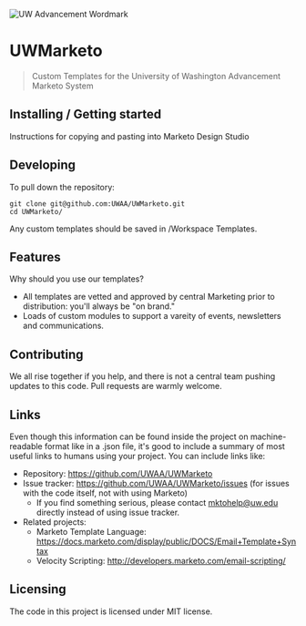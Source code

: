 ![UW Advancement Wordmark](https://user-images.githubusercontent.com/5032954/37064651-a6152256-2152-11e8-8e3a-950b7ff18332.png)

# UWMarketo
> Custom Templates for the University of Washington Advancement Marketo System

## Installing / Getting started

<!-- TODO -->
Instructions for copying and pasting into Marketo Design Studio

## Developing

To pull down the repository:

```shell
git clone git@github.com:UWAA/UWMarketo.git
cd UWMarketo/
```

Any custom templates should be saved in /Workspace Templates. 

## Features

Why should you use our templates?
* All templates are vetted and approved by central Marketing prior to distribution:  you'll always be "on brand."
* Loads of custom modules to support a vareity of events, newsletters and communications.


## Contributing

We all rise together if you help, and there is not a central team pushing updates to this code. Pull requests are warmly welcome.


## Links

Even though this information can be found inside the project on machine-readable
format like in a .json file, it's good to include a summary of most useful
links to humans using your project. You can include links like:

- Repository: https://github.com/UWAA/UWMarketo
- Issue tracker: https://github.com/UWAA/UWMarketo/issues  (for issues with the code itself, not with using Marketo)
  - If you find something serious, please contact
    mktohelp@uw.edu directly instead of using issue tracker. 
- Related projects:
  - Marketo Template Language: https://docs.marketo.com/display/public/DOCS/Email+Template+Syntax
  - Velocity Scripting: http://developers.marketo.com/email-scripting/


## Licensing

The code in this project is licensed under MIT license.
